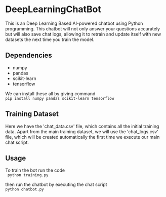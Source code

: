 # DeepLearningChatBot
This is an Deep Learning Based AI-powered chatbot using Python programming. This chatbot will not only answer your questions accurately but will also save chat logs, allowing it to retrain and update itself with new datasets the next time you train the model.

## Dependencies
* numpy
* pandas
* scikit-learn
* tensorflow

We can install these all by giving command <br />
` pip install numpy pandas scikit-learn tensorflow `

## Training Dataset
Here we have the 'chat_data.csv' file, which contains all the initial training data. Apart from the main training dataset, we will use the 'chat_logs.csv' file, which will be created automatically the first time we execute our main chat script.

## Usage
To train the bot run the code <br />
` python training.py`

then run the chatbot by executing the chat script <br />
` python chatbot.py `
  
  


